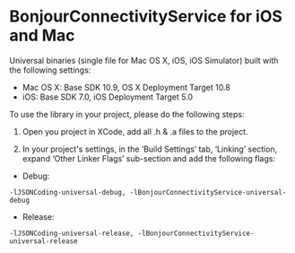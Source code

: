 BonjourConnectivityService for iOS and Mac
============================

Universal binaries (single file for Mac OS X, iOS, iOS Simulator) built with the following settings:
- Mac OS X: Base SDK 10.9, OS X Deployment Target 10.8
- iOS: Base SDK 7.0, iOS Deployment Target 5.0

To use the library in your project, please do the following steps:

1. Open you project in XCode, add all .h & .a files to the project.

2. In your project's settings, in the ‘Build Settings’ tab, ‘Linking’ section, expand ‘Other Linker Flags’ sub-section and add the following flags:
- Debug: 
```shell
-lJSONCoding-universal-debug, -lBonjourConnectivityService-universal-debug
```
- Release:
```shell
-lJSONCoding-universal-release, -lBonjourConnectivityService-universal-release
```
